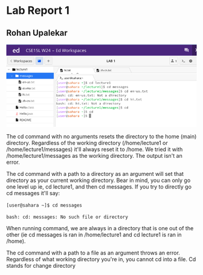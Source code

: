 # Lab Report 1

## Rohan Upalekar

![Image](https://github.com/rupalekarucsd/cse15l-lab-reports/blob/main/cd-ss.png)

The cd command with no arguments resets the directory to the  home (main) directory. Regardless of the working directory (/home/lecture1 or /home/lecture1/messages) it'll always reset it to /home. We tried it with /home/lecture1/messages as the working directory. The output isn't an error.

The cd command with a path to a directory as an argument will set that directory as your current working directory. Bear in mind, you can only go one level up ie, cd lecture1, and then cd messages. If you try to directly go cd messages it'll say:

`[user@sahara ~]$ cd messages`

`bash: cd: messages: No such file or directory`

When running command, we are always in a directory that is one out of the other (ie cd messages is ran in /home/lecture1 and cd lecture1 is ran in /home). 

The cd command with a path to a file as an argument throws an error. Regardless of what working directory you're in, you cannot cd into a file. Cd stands for change directory  
